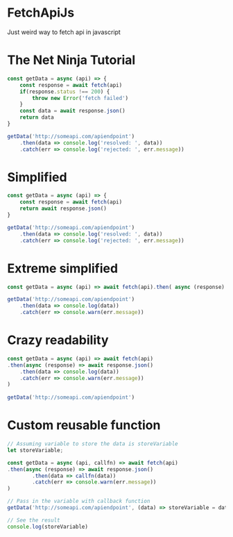 # FetchApiJs
Just weird way to fetch api in javascript

# The Net Ninja Tutorial
```javascript
const getData = async (api) => {
	const response = await fetch(api)
	if(response.status !== 200) {
		throw new Error('fetch failed')
	}
	const data = await response.json()
	return data
}

getData('http://someapi.com/apiendpoint')
	.then(data => console.log('resolved: ', data))
	.catch(err => console.log('rejected: ', err.message))
```

# Simplified
```javascript
const getData = async (api) => {
	const response = await fetch(api)
	return await response.json()
}

getData('http://someapi.com/apiendpoint')
	.then(data => console.log('resolved: ', data))
	.catch(err => console.log('rejected: ', err.message))
```

# Extreme simplified
```javascript
const getData = async (api) => await fetch(api).then( async (response) => await response.json())

getData('http://someapi.com/apiendpoint')
	.then(data => console.log(data))
	.catch(err => console.warn(err.message))
```

# Crazy readability
```javascript
const getData = async (api) => await fetch(api)
.then(async (response) => await response.json()
	.then(data => console.log(data))
	.catch(err => console.warn(err.message))
)
	
getData('http://someapi.com/apiendpoint')
```
# Custom reusable function
```javascript
// Assuming variable to store the data is storeVariable
let storeVariable;

const getData = async (api, callfn) => await fetch(api)
.then(async (response) => await response.json()
    	.then(data => callfn(data))
    	.catch(err => console.warn(err.message))
)

// Pass in the variable with callback function
getData('http://someapi.com/apiendpoint', (data) => storeVariable = data)

// See the result
console.log(storeVariable)
```
